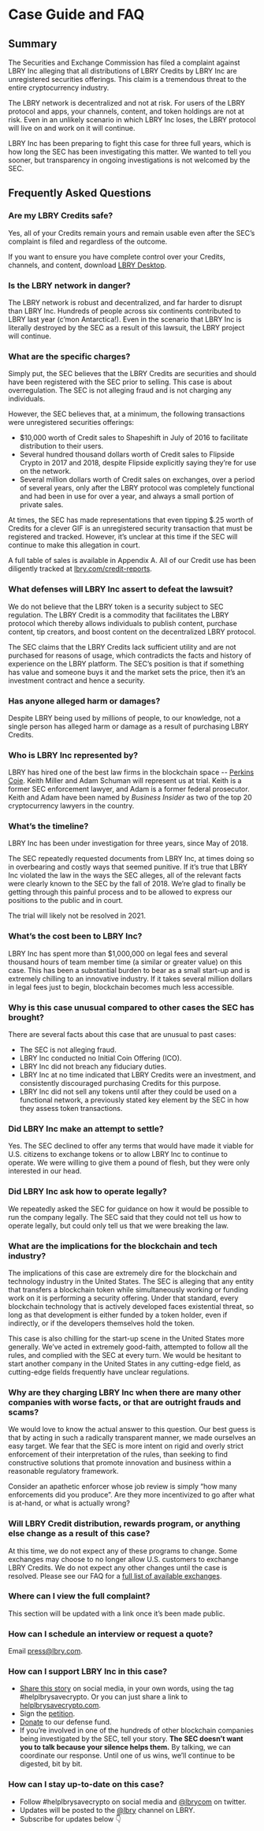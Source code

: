 # Case Guide and FAQ

## Summary

The Securities and Exchange Commission has filed a complaint against LBRY Inc alleging that all
distributions of LBRY Credits by LBRY Inc are unregistered securities offerings. This claim is a tremendous threat to the entire cryptocurrency industry.

The LBRY network is decentralized and not at risk. For users of the LBRY protocol and apps, your
channels, content, and token holdings are not at risk. Even in an unlikely scenario in which LBRY
Inc loses, the LBRY protocol will live on and work on it will continue.

LBRY Inc has been preparing to fight this case for three full years, which is how long the SEC has
been investigating this matter. We wanted to tell you sooner, but transparency in ongoing
investigations is not welcomed by the SEC.

## Frequently Asked Questions

### Are my LBRY Credits safe?

Yes, all of your Credits remain yours and remain usable even after the SEC’s complaint is filed and
regardless of the outcome.

If you want to ensure you have complete control over your Credits, channels, and content,
download [LBRY Desktop](https://lbry.com/get).

### Is the LBRY network in danger?

The LBRY network is robust and decentralized, and far harder to disrupt than LBRY Inc. Hundreds of
people across six continents contributed to LBRY last year (c’mon Antarctica!). Even in the scenario
that LBRY Inc is literally destroyed by the SEC as a result of this lawsuit, the LBRY project will
continue.

### What are the specific charges?

Simply put, the SEC believes that the LBRY Credits are securities and should have been registered
with the SEC prior to selling. This case is about overregulation. The SEC is not
alleging fraud and is not charging any individuals.

However, the SEC believes that, at a minimum, the following transactions were unregistered
securities offerings:

- $10,000 worth of Credit sales to Shapeshift in July of 2016 to facilitate distribution to their
  users.
- Several hundred thousand dollars worth of Credit sales to Flipside Crypto in 2017 and 2018,
  despite Flipside explicitly saying they’re for use on the network.
- Several million dollars worth of Credit sales on exchanges, over a period of several years, only
  after the LBRY protocol was completely functional and had been in use for over a year, and always a small portion of private sales.

At times, the SEC has made representations that even tipping $.25 worth of Credits for a clever GIF
is an unregistered security transaction that must be registered and tracked. However, it’s unclear
at this time if the SEC will continue to make this allegation in court.

A full table of sales is available in Appendix A. All of our Credit use has been diligently tracked
at [lbry.com/credit-reports](https://lbry.com/credit-reports).

### What defenses will LBRY Inc assert to defeat the lawsuit?

We do not believe that the LBRY token is a security subject to SEC regulation. The LBRY Credit is a
commodity that facilitates the LBRY protocol which thereby allows individuals to publish content,
purchase content, tip creators, and boost content on the decentralized LBRY protocol.

The SEC claims that the LBRY Credits lack sufficient utility and are not purchased for reasons of
usage, which contradicts the facts and history of experience on the LBRY platform. The SEC’s
position is that if something has value and someone buys it and the market sets the price, then it’s
an investment contract and hence a security.

### Has anyone alleged harm or damages?

Despite LBRY being used by millions of people, to our knowledge, not a single person has alleged
harm or damage as a result of purchasing LBRY Credits.

### Who is LBRY Inc represented by?

LBRY has hired one of the best law firms in the blockchain space -- [Perkins Coie](https://www.perkinscoie.com/en/). 
Keith Miller and Adam Schuman will represent us at trial. Keith is a former SEC enforcement
lawyer, and Adam is a former federal prosecutor. Keith and Adam have been named by *Business Insider*
as two of the top 20 cryptocurrency lawyers in the country.

### What’s the timeline?

LBRY Inc has been under investigation for three years, since May of 2018.

The SEC repeatedly requested documents from LBRY Inc, at times doing so in overbearing and costly
ways that seemed punitive. If it’s true that LBRY Inc violated the law in
the ways the SEC alleges, all of the relevant facts were clearly known to the SEC by the fall of
2018. We’re glad to finally be getting through this painful process and to be allowed to
express our positions to the public and in court.

The trial will likely not be resolved in 2021.

### What’s the cost been to LBRY Inc?

LBRY Inc has spent more than $1,000,000 on legal fees and several thousand hours of team member
time (a similar or greater value) on this case. This has been a substantial burden to bear as a
small start-up and is extremely chilling to an innovative industry. If it takes several million
dollars in legal fees just to begin, blockchain becomes much less accessible.

### Why is this case unusual compared to other cases the SEC has brought?

There are several facts about this case that are unusual to past cases:

- The SEC is not alleging fraud.
- LBRY Inc conducted no Initial Coin Offering (ICO).
- LBRY Inc did not breach any fiduciary duties.
- LBRY Inc at no time indicated that LBRY Credits were an investment, and consistently discouraged
  purchasing Credits for this purpose.
- LBRY Inc did not sell any tokens until after they could be used on a functional network, a
  previously stated key element by the SEC in how they assess token transactions.

### Did LBRY Inc make an attempt to settle?

Yes. The SEC declined to offer any terms that would have made it viable for U.S. citizens to
exchange tokens or to allow LBRY Inc to continue to operate. We were willing to give them a pound of
flesh, but they were only interested in our head.

### Did LBRY Inc ask how to operate legally?

We repeatedly asked the SEC for guidance on how it would be possible to run the company legally. The
SEC said that they could not tell us how to operate legally, but could only tell us that we were
breaking the law.

### What are the implications for the blockchain and tech industry?

The implications of this case are extremely dire for the blockchain and technology industry in the
United States. The SEC is alleging that any entity that transfers a blockchain token while
simultaneously working or funding work on it is performing a security offering. Under that standard,
every blockchain technology that is actively developed faces existential threat, so long as that
development is either funded by a token holder, even if indirectly, or if the developers themselves hold the token.

This case is also chilling for the start-up scene in the United States more generally. We’ve acted
in extremely good-faith, attempted to follow all the rules, and complied with the SEC at every turn.
We would be hesitant to start another company in the United States in any cutting-edge field, as
cutting-edge fields frequently have unclear regulations.

### Why are they charging LBRY Inc when there are many other companies with worse facts, or that are outright frauds and scams?

We would love to know the actual answer to this question. Our best guess is that by acting in such a
radically transparent manner, we made ourselves an easy target. We fear that the SEC is more intent
on rigid and overly strict enforcement of their interpretation of the rules, than seeking to find
constructive solutions that promote innovation and business within a reasonable regulatory
framework.

Consider an apathetic enforcer whose job review is simply “how many enforcements did you produce”. Are they more incentivized to go after what is at-hand, or what is actually wrong?

### Will LBRY Credit distribution, rewards program, or anything else change as a result of this case?

At this time, we do not expect any of these programs to change. Some exchanges may choose to no
longer allow U.S. customers to exchange LBRY Credits. We do not expect any other changes until the
case is resolved. Please see our FAQ for a [full list of available exchanges](https://lbry.com/faq/exchanges). 

### Where can I view the full complaint?

This section will be updated with a link once it’s been made public.

### How can I schedule an interview or request a quote?

Email [press@lbry.com](mailto:press@lbry.com).

### How can I support LBRY Inc in this case?

- [Share this story](/#share) on social media, in your own words, using the tag #helplbrysavecrypto.
  Or you can just share a link to [helplbrysavecrypto.com](https://helplbrysavecrypto.com/).
- Sign the [petition](/#petition).
- [Donate](/#donate) to our defense fund.
- If you’re involved in one of the hundreds of other blockchain companies being investigated by the
  SEC, tell your story. **The SEC doesn’t want you to talk because your silence helps them.**
  By talking, we can coordinate our response. Until one of us wins, we’ll continue to be
  digested, bit by bit.

### How can I stay up-to-date on this case?

- Follow #helplbrysavecrypto on social media and [@lbrycom](https://twitter.com/lbrycom) on twitter.
- Updates will be posted to the [@lbry](https://odysee.com/@lbry) channel on LBRY.
- Subscribe for updates below 👇
